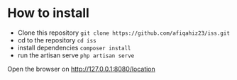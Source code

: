 # How to install

- Clone this repository
`git clone https://github.com/afiqahiz23/iss.git`
- cd to the repository
`cd iss`
- install dependencies
`composer install`
- run the artisan serve
`php artisan serve`

Open the browser on http://127.0.0.1:8080/location
